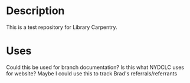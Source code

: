 # Description
This is a test repository for Library Carpentry.

# Uses
Could this be used for branch documentation?
Is this what NYDCLC uses for website?
Maybe I could use this to track Brad's referrals/referrants
